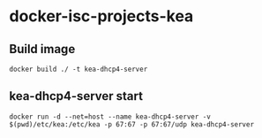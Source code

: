 # docker-isc-projects-kea

## Build image
```
docker build ./ -t kea-dhcp4-server
```

## kea-dhcp4-server start
```
docker run -d --net=host --name kea-dhcp4-server -v $(pwd)/etc/kea:/etc/kea -p 67:67 -p 67:67/udp kea-dhcp4-server
```
